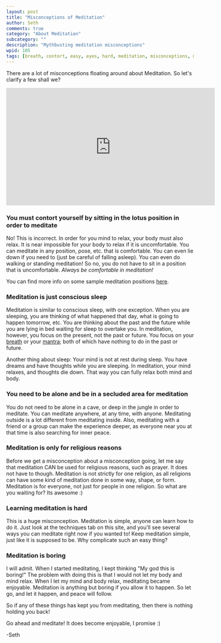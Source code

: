 ```yaml
---
layout: post
title: "Misconceptions of Meditation"
author: Seth
comments: true
category: "About Meditation"
subcategory: ""
description: "Mythbusting meditation misconceptions"
wpid: 105
tags: [breath, contort, easy, eyes, hard, meditation, misconceptions, mythbusting, religion, video, YouTube]
---
```


There are a lot of misconceptions floating around about Meditation. So let's clarify a few shall we?

<!--more-->

<iframe width="560" height="315" src="https://www.youtube.com/embed/QcxkAzhcokc" frameborder="0" allowfullscreen></iframe>

### You must contort yourself by sitting in the lotus position in order to meditate

No! This is incorrect. In order for you mind to relax, your body must also relax. It is near impossible for your body to relax if it is uncomfortable. You can meditate in any position, pose, etc. that is comfortable. You can even lie down if you need to (just be careful of falling asleep). You can even do walking or standing meditation! So no, you do not have to sit in a position that is uncomfortable. _Always be comfortable in meditation!_

You can find more info on some sample meditation positions [here](/about-meditation/meditation-postures/).

### Meditation is just conscious sleep

Meditation is similar to conscious sleep, with one exception. When you are sleeping, you are thinking of what happened that day, what is going to happen tomorrow, etc. You are thinking about the past and the future while you are lying in bed waiting for sleep to overtake you. In meditation, however, you focus on the present, not the past or future. You focus on your [breath](/posts/about-meditation/meditation-techniques/focusing-on-the-breath) or your [mantra](/posts/about-meditation/meditation-techniques/mantra-meditation); both of which have nothing to do in the past or future.

Another thing about sleep: Your mind is not at rest during sleep. You have dreams and have thoughts while you are sleeping. In meditation, your mind relaxes, and thoughts die down. That way you can fully relax both mind and body.

### You need to be alone and be in a secluded area for meditation

You do not need to be alone in a cave, or deep in the jungle in order to meditate. You can meditate anywhere, at any time, with anyone. Meditating outside is a lot different from meditating inside. Also, meditating with a friend or a group can make the experience deeper, as everyone near you at that time is also searching for inner peace.

### Meditation is only for religious reasons

Before we get a misconception about a misconception going, let me say that meditation CAN be used for religious reasons, such as prayer. It does not have to though. Meditation is not strictly for one religion, as all religions can have some kind of meditation done in some way, shape, or form. Meditation is for everyone, not just for people in one religion. So what are you waiting for? Its awesome :)

### Learning meditation is hard

This is a huge misconception. Meditation is simple, anyone can learn how to do it. Just look at the techniques tab on this site, and you'll see several ways you can meditate right now if you wanted to! Keep meditation simple, just like it is supposed to be. Why complicate such an easy thing?

### Meditation is boring

I will admit. When I started meditating, I kept thinking "My god this is boring!" The problem with doing this is that I would not let my body and mind relax. When I let my mind and body relax, meditating became enjoyable. Meditation is anything but boring if you allow it to happen. So let go, and let it happen, and peace will follow.

So if any of these things has kept you from meditating, then there is nothing holding you back!

Go ahead and meditate! It does become enjoyable, I promise :)

-Seth
